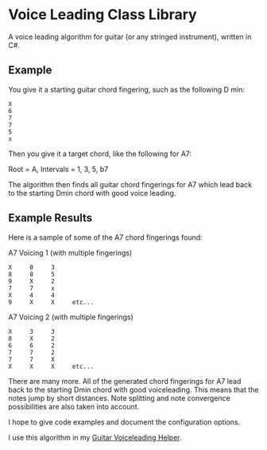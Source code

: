 # Voice Leading Class Library
A voice leading algorithm for guitar (or any stringed instrument), written in C#. 

## Example 
You give it a starting guitar chord fingering, such as the following D min:

```
X
6
7
7
5
x
```

Then you give it a target chord, like the following for A7:

Root = A,
Intervals = 1, 3, 5, b7 

The algorithm then finds all guitar chord fingerings for A7 which lead back to the starting Dmin chord with good voice leading.

## Example Results
Here is a sample of some of the A7 chord fingerings found:

A7 Voicing 1 (with multiple fingerings)

```
X     0     3
8     8     5
9     X     2
7     7     x
X     4     4
9     X     X     etc...
```

A7 Voicing 2 (with multiple fingerings)

```
X     3     3
8     X     2
6     6     2
7     7     2
7     7     X
X     X     X     etc...
```

There are many more. All of the generated chord fingerings for A7 lead back to the starting Dmin chord with good voiceleading. This means that the notes jump by short distances. Note splitting and note convergence possibilities are also taken into account.

I hope to give code examples and document the configuration options.

I use this algorithm in my <a target="_blank" href="http://frankmodica.azurewebsites.net/voiceleader/index">Guitar Voiceleading Helper</a>.
